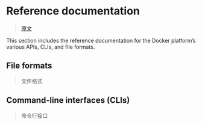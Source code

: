 

Reference documentation
======
> [原文](https://docs.docker.com/reference/)

This section includes the reference documentation for the Docker platform’s various APIs, CLIs, and file formats.


## File formats
> 文件格式


## Command-line interfaces (CLIs)
> 命令行接口

